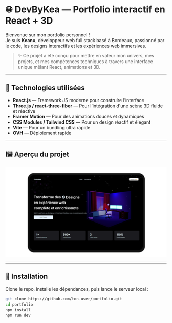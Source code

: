 # 🌐 DevByKea — Portfolio interactif en React + 3D

Bienvenue sur mon portfolio personnel !  
Je suis **Keanu**, développeur web full stack basé à Bordeaux, passionné par le code, les designs interactifs et les expériences web immersives.

> ✨ Ce projet a été conçu pour mettre en valeur mon univers, mes projets, et mes compétences techniques à travers une interface unique mêlant React, animations et 3D.

---

## 🚀 Technologies utilisées

- **React.js** — Framework JS moderne pour construire l’interface
- **Three.js / react-three-fiber** — Pour l’intégration d'une scène 3D fluide et réactive
- **Framer Motion** — Pour des animations douces et dynamiques
- **CSS Modules / Tailwind CSS** — Pour un design réactif et élégant
- **Vite** — Pour un bundling ultra rapide
- **OVH** — Déploiement rapide

---


## 🖼️ Aperçu du projet

![Aperçu du portfolio](./public/images/ipad-cv-preview.png)


---

## 🔧 Installation

Clone le repo, installe les dépendances, puis lance le serveur local :

```bash
git clone https://github.com/ton-user/portfolio.git
cd portfolio
npm install
npm run dev
